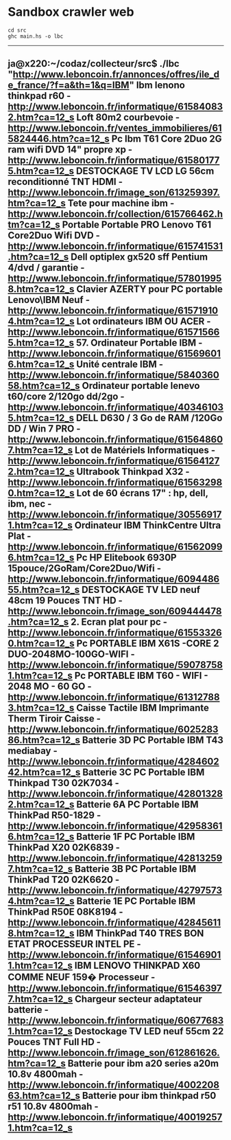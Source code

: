 # Sandbox crawler web

```
cd src
ghc main.hs -o lbc
```

---
ja@x220:~/codaz/collecteur/src$ ./lbc "http://www.leboncoin.fr/annonces/offres/ile_de_france/?f=a&th=1&q=IBM"
Ibm lenono thinkpad r60 - http://www.leboncoin.fr/informatique/615840832.htm?ca=12_s
Loft 80m2 courbevoie - http://www.leboncoin.fr/ventes_immobilieres/615824446.htm?ca=12_s
Pc Ibm T61 Core 2Duo 2G ram wifi DVD 14" propre xp - http://www.leboncoin.fr/informatique/615801775.htm?ca=12_s
DESTOCKAGE TV LCD LG 56cm reconditionné TNT HDMI - http://www.leboncoin.fr/image_son/613259397.htm?ca=12_s
Tete pour machine ibm - http://www.leboncoin.fr/collection/615766462.htm?ca=12_s
Portable Portable PRO Lenovo T61 Core2Duo Wifi DVD - http://www.leboncoin.fr/informatique/615741531.htm?ca=12_s
Dell optiplex gx520 sff Pentium 4/dvd / garantie - http://www.leboncoin.fr/informatique/578019958.htm?ca=12_s
Clavier AZERTY pour PC portable Lenovo\IBM Neuf - http://www.leboncoin.fr/informatique/615719104.htm?ca=12_s
Lot ordinateurs IBM OU ACER - http://www.leboncoin.fr/informatique/615715665.htm?ca=12_s
57. Ordinateur Portable IBM - http://www.leboncoin.fr/informatique/615696016.htm?ca=12_s
Unité centrale IBM - http://www.leboncoin.fr/informatique/584036058.htm?ca=12_s
Ordinateur portable lenevo t60/core 2/120go dd/2go - http://www.leboncoin.fr/informatique/403461035.htm?ca=12_s
DELL D630 / 3 Go de RAM /120Go DD / Win 7 PRO - http://www.leboncoin.fr/informatique/615648607.htm?ca=12_s
Lot de Matériels Informatiques - http://www.leboncoin.fr/informatique/615641272.htm?ca=12_s
Ultrabook Thinkpad X32 - http://www.leboncoin.fr/informatique/615632980.htm?ca=12_s
Lot de 60 écrans 17" : hp, dell, ibm, nec - http://www.leboncoin.fr/informatique/305569171.htm?ca=12_s
Ordinateur IBM ThinkCentre Ultra Plat - http://www.leboncoin.fr/informatique/615620996.htm?ca=12_s
Pc HP Elitebook 6930P 15pouce/2GoRam/Core2Duo/Wifi - http://www.leboncoin.fr/informatique/609448655.htm?ca=12_s
DESTOCKAGE TV LED neuf 48cm 19 Pouces TNT HD - http://www.leboncoin.fr/image_son/609444478.htm?ca=12_s
2. Ecran plat pour pc - http://www.leboncoin.fr/informatique/615533260.htm?ca=12_s
Pc PORTABLE IBM X61S -CORE 2 DUO-2048MO-100GO-WIFI - http://www.leboncoin.fr/informatique/590787581.htm?ca=12_s
Pc PORTABLE IBM T60 - WIFI - 2048 MO - 60 GO - http://www.leboncoin.fr/informatique/613127883.htm?ca=12_s
Caisse Tactile IBM Imprimante Therm Tiroir Caisse - http://www.leboncoin.fr/informatique/602528386.htm?ca=12_s
Batterie 3D PC Portable IBM T43 mediabay - http://www.leboncoin.fr/informatique/428460242.htm?ca=12_s
Batterie 3C PC Portable IBM Thinkpad T30 02K7034 - http://www.leboncoin.fr/informatique/428013282.htm?ca=12_s
Batterie 6A PC Portable IBM ThinkPad R50-1829 - http://www.leboncoin.fr/informatique/429583616.htm?ca=12_s
Batterie 1F PC Portable IBM ThinkPad X20 02K6839 - http://www.leboncoin.fr/informatique/428132597.htm?ca=12_s
Batterie 3B PC Portable IBM ThinkPad T20 02K6620 - http://www.leboncoin.fr/informatique/427975734.htm?ca=12_s
Batterie 1E PC Portable IBM ThinkPad R50E 08K8194 - http://www.leboncoin.fr/informatique/428456118.htm?ca=12_s
IBM ThinkPad T40 TRES BON ETAT PROCESSEUR INTEL PE - http://www.leboncoin.fr/informatique/615469011.htm?ca=12_s
IBM LENOVO THINKPAD X60 COMME NEUF 159� Processeur - http://www.leboncoin.fr/informatique/615463977.htm?ca=12_s
Chargeur secteur adaptateur batterie - http://www.leboncoin.fr/informatique/606776831.htm?ca=12_s
Destockage TV LED neuf 55cm 22 Pouces TNT Full HD - http://www.leboncoin.fr/image_son/612861626.htm?ca=12_s
Batterie pour ibm a20 series a20m 10.8v 4800mah - http://www.leboncoin.fr/informatique/400220863.htm?ca=12_s
Batterie pour ibm thinkpad r50 r51 10.8v 4800mah - http://www.leboncoin.fr/informatique/400192571.htm?ca=12_s
---
